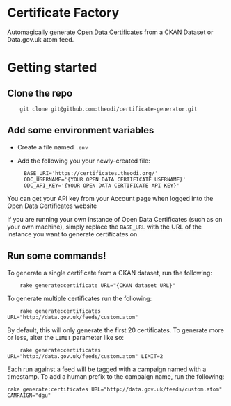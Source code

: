 # Certificate Factory

Automagically generate [Open Data Certificates](https://certificates.theodi.org/)
from a CKAN Dataset or Data.gov.uk atom feed.

# Getting started

## Clone the repo

		git clone git@github.com:theodi/certificate-generator.git
  
## Add some environment variables

* Create a file named `.env`
* Add the following you your newly-created file:

		BASE_URI='https://certificates.theodi.org/'
		ODC_USERNAME='{YOUR OPEN DATA CERTIFICATE USERNAME}'
		ODC_API_KEY='{YOUR OPEN DATA CERTIFICATE API KEY}'
		
You can get your API key from your Account page when logged into the Open Data Certificates website

If you are running your own instance of Open Data Certificates (such as on your own machine), simply replace the `BASE_URL` with the URL of the instance you want to generate certificates on.
 
## Run some commands!

To generate a single certificate from a CKAN dataset, run the following:

		rake generate:certificate URL="{CKAN dataset URL}"

To generate multiple certificates run the following:

		rake generate:certificates URL="http://data.gov.uk/feeds/custom.atom"

By default, this will only generate the first 20 certificates. To generate more or less, alter the `LIMIT` parameter like so:

		rake generate:certificates URL="http://data.gov.uk/feeds/custom.atom" LIMIT=2

Each run against a feed will be tagged with a campaign named with a timestamp. To add a human prefix to the campaign
name, run the following:

	rake generate:certificates URL="http://data.gov.uk/feeds/custom.atom" CAMPAIGN="dgu"
